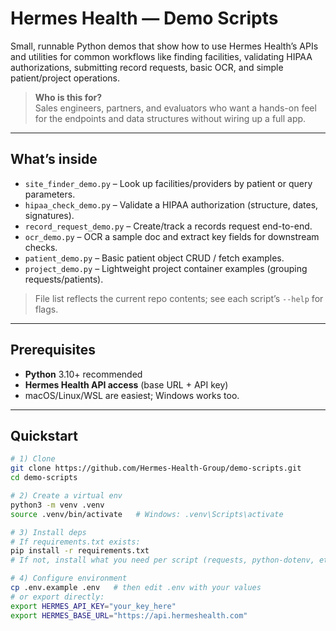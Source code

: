 # Hermes Health — Demo Scripts

Small, runnable Python demos that show how to use Hermes Health’s APIs and utilities for common workflows like finding facilities, validating HIPAA authorizations, submitting record requests, basic OCR, and simple patient/project operations.

> **Who is this for?**  
> Sales engineers, partners, and evaluators who want a hands-on feel for the endpoints and data structures without wiring up a full app.

---

## What’s inside

- `site_finder_demo.py` – Look up facilities/providers by patient or query parameters.
- `hipaa_check_demo.py` – Validate a HIPAA authorization (structure, dates, signatures).
- `record_request_demo.py` – Create/track a records request end-to-end.
- `ocr_demo.py` – OCR a sample doc and extract key fields for downstream checks.
- `patient_demo.py` – Basic patient object CRUD / fetch examples.
- `project_demo.py` – Lightweight project container examples (grouping requests/patients).

> File list reflects the current repo contents; see each script’s `--help` for flags.

---

## Prerequisites

- **Python** 3.10+ recommended  
- **Hermes Health API access** (base URL + API key)  
- macOS/Linux/WSL are easiest; Windows works too.

---

## Quickstart

```bash
# 1) Clone
git clone https://github.com/Hermes-Health-Group/demo-scripts.git
cd demo-scripts

# 2) Create a virtual env
python3 -m venv .venv
source .venv/bin/activate   # Windows: .venv\Scripts\activate

# 3) Install deps
# If requirements.txt exists:
pip install -r requirements.txt
# If not, install what you need per script (requests, python-dotenv, etc.)

# 4) Configure environment
cp .env.example .env   # then edit .env with your values
# or export directly:
export HERMES_API_KEY="your_key_here"
export HERMES_BASE_URL="https://api.hermeshealth.com"
